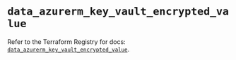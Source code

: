 # `data_azurerm_key_vault_encrypted_value`

Refer to the Terraform Registry for docs: [`data_azurerm_key_vault_encrypted_value`](https://registry.terraform.io/providers/hashicorp/azurerm/4.46.0/docs/data-sources/key_vault_encrypted_value).
